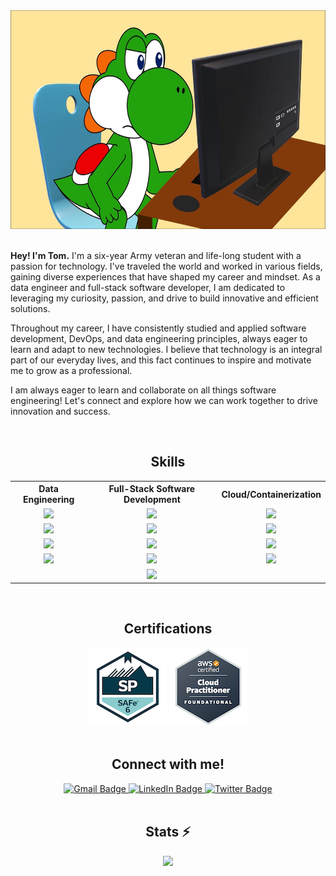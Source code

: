 <div align="center">
  <img src="/yoshi_computer.jpeg" width="600px" height="350px" alt="puter" />
</div>

<br/>

<p align="left">
  <strong>Hey! I'm Tom.</strong> I'm a six-year Army veteran and life-long student with a passion for technology. I've traveled the world and worked in various fields, gaining diverse experiences that have shaped my career and mindset. As a data engineer and full-stack software developer, I am dedicated to leveraging my curiosity, passion, and drive to build innovative and efficient solutions.
</p>

<p align="left">
  Throughout my career, I have consistently studied and applied software development, DevOps, and data engineering principles, always eager to learn and adapt to new technologies. I believe that technology is an integral part of our everyday lives, and this fact continues to inspire and motivate me to grow as a professional.
</p>

<p align="left">
  I am always eager to learn and collaborate on all things software engineering! Let's connect and explore how we can work together to drive innovation and success.
</p>

<br/>

<h2 align="center">Skills</h2>
<table align="center">
  <tr>
    <th align="center">Data Engineering</th>
    <th align="center">Full-Stack Software Development</th>
    <th align="center">Cloud/Containerization</th>
  </tr>
  <tr>
    <td align="center">
      <a title="Databricks" href="https://docs.databricks.com/en/index.html" target="blank">
        <img src="https://img.shields.io/badge/Databricks-FF3621?style=for-the-badge&logo=Databricks&logoColor=white" />
      </a>
    </td>
    <td align="center">
      <a title="React" href="https://react.dev/" target="blank">
        <img src="https://img.shields.io/badge/React-20232A?style=for-the-badge&logo=react&logoColor=61DAFB"/>
      </a>
    </td>
    <td align="center">
      <a title="AWS" href="https://docs.aws.amazon.com/" target="blank">
        <img src="https://img.shields.io/badge/Amazon_AWS-FF9900?style=for-the-badge&logo=amazonaws&logoColor=white"/>
      </a>
    </td>
  </tr>
  <tr>
    <td align="center">
      <a title="Apache Spark" href="https://spark.apache.org/docs/latest/" target="blank">
        <img src="https://img.shields.io/badge/Apache_Spark-FFFFFF?style=for-the-badge&logo=apachespark&logoColor=#E35A16" />
      </a>
    </td>
    <td align="center">
      <a title="TypeScript" href="https://www.typescriptlang.org/docs/" target="blank">
        <img src="https://img.shields.io/badge/TypeScript-007ACC?style=for-the-badge&logo=typescript&logoColor=white"/>
      </a>
    </td>
    <td align="center">
      <a title="Terraform" href="https://developer.hashicorp.com/terraform/docs" target="blank">
        <img src="https://img.shields.io/badge/Terraform-7B42BC?style=for-the-badge&logo=terraform&logoColor=white"/>
      </a>
    </td>
  </tr>
  <tr>
    <td align="center">
      <a title="Pandas" href="https://pandas.pydata.org/docs/" target="blank">
        <img src="https://img.shields.io/badge/Pandas-2C2D72?style=for-the-badge&logo=pandas&logoColor=white" />
      </a>
    </td>
    <td align="center">
      <a title="PostgreSQL" href="https://www.postgresql.org/docs/" target="blank">
        <img src="https://img.shields.io/badge/PostgreSQL-316192?style=for-the-badge&logo=postgresql&logoColor=white"/>
      </a>
    </td>
    <td align="center">
      <a title="Docker" href="https://docs.docker.com/" target="blank">
        <img src="https://img.shields.io/badge/Docker-2CA5E0?style=for-the-badge&logo=docker&logoColor=white"/>
      </a>
    </td>
  </tr>
  <tr>
    <td align="center">
      <a title="PyTorch" href="https://pytorch.org/docs/stable/index.html" target="blank">
        <img src="https://img.shields.io/badge/PyTorch-EE4C2C?style=for-the-badge&logo=pytorch&logoColor=white" />
      </a>
    </td>
    <td align="center">
      <a title="DRF" href="https://www.django-rest-framework.org/" target="blank">
        <img src="https://img.shields.io/badge/django%20rest-ff1709?style=for-the-badge&logo=django&logoColor=white"/>
      </a>
    </td>
    <td align="center">
      <a title="Redis" href="https://redis.io/docs/latest/" target="blank">
        <img src="https://img.shields.io/badge/redis-CC0000.svg?&style=for-the-badge&logo=redis&logoColor=white" />
      </a>
    </td>
  </tr>
  <tr>
    <td align="center"></td>
    <td align="center">
      <a title="Django Channels" href="https://channels.readthedocs.io/en/latest/" target="blank">
        <img src="https://img.shields.io/badge/daphne-092E20?style=for-the-badge&logo=django&logoColor=green" />
      </a>
    </td>
    <td align="center"></td>
  </tr>
</table>

<br/>

<h2 align="center">Certifications</h2>
<div id="certifications" align="center">
  <img src="./certified-safe-6-practitioner.png"/>
  <img src="./aws-certified-cloud-practitioner.png"/>
</div>

<br/>

<h2 align="center">Connect with me!</h2>
<div id="connectbadges" align="center">
  <a href="mailto:thomas.childress02@gmail.com">
    <img src="https://img.shields.io/badge/Gmail-333333?style=for-the-badge&logo=gmail&logoColor=red" alt="Gmail Badge" target="_blank"/>
  </a>
  <a href="https://www.linkedin.com/in/thomas-childress">
    <img src="https://img.shields.io/badge/LinkedIn-blue?style=for-the-badge&logo=linkedin&logoColor=white" alt="LinkedIn Badge" target="_blank"/>
  </a>
  <a href="https://twitter.com/chil_tom2">
    <img src="https://img.shields.io/badge/X-000000?style=for-the-badge&logo=x&logoColor=white" alt="Twitter Badge" target="_blank"/>
  </a>
</div>

<br/>

<h2 align="center">Stats ⚡</h2>
<div id="statscontainer" align="center">
  <picture>
  <source
    srcset="https://github-readme-stats.vercel.app/api?username=chiltom&show_icons=true&theme=dracula"
    media="(prefers-color-scheme: dark)"
  />
  <source
    srcset="https://github-readme-stats.vercel.app/api?username=chiltom&show_icons=true&theme=gruvbox_light"
    media="(prefers-color-scheme: light), (prefers-color-scheme: no-preference)"
  />
  <img src="https://github-readme-stats.vercel.app/api?username=anuraghazra&show_icons=true" />
</picture>
</div>

<br/>
